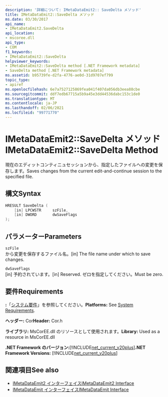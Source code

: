 ```yaml
---
description: '詳細について: IMetaDataEmit2:: SaveDelta メソッド'
title: IMetaDataEmit2::SaveDelta メソッド
ms.date: 03/30/2017
api_name:
- IMetaDataEmit2.SaveDelta
api_location:
- mscoree.dll
api_type:
- COM
f1_keywords:
- IMetaDataEmit2::SaveDelta
helpviewer_keywords:
- IMetaDataEmit2::SaveDelta method [.NET Framework metadata]
- SaveDelta method [.NET Framework metadata]
ms.assetid: b95739fe-d2fa-4776-ae0d-31d9707ef799
topic_type:
- apiref
ms.openlocfilehash: 6e7a7527125869fea041f407da056db3eea88cbe
ms.sourcegitcommit: ddf7edb67715a5b9a45e3dd44536dabc153c1de0
ms.translationtype: MT
ms.contentlocale: ja-JP
ms.lasthandoff: 02/06/2021
ms.locfileid: "99771770"
---
```

# <a name="imetadataemit2savedelta-method"></a><span data-ttu-id="53ee2-103">IMetaDataEmit2::SaveDelta メソッド</span><span class="sxs-lookup"><span data-stu-id="53ee2-103">IMetaDataEmit2::SaveDelta Method</span></span>

<span data-ttu-id="53ee2-104">現在のエディットコンティニュセッションから、指定したファイルへの変更を保存します。</span><span class="sxs-lookup"><span data-stu-id="53ee2-104">Saves changes from the current edit-and-continue session to the specified file.</span></span>  
  
## <a name="syntax"></a><span data-ttu-id="53ee2-105">構文</span><span class="sxs-lookup"><span data-stu-id="53ee2-105">Syntax</span></span>  
  
```cpp  
HRESULT SaveDelta (  
    [in] LPCWSTR     szFile,
    [in] DWORD       dwSaveFlags  
);  
```  
  
## <a name="parameters"></a><span data-ttu-id="53ee2-106">パラメーター</span><span class="sxs-lookup"><span data-stu-id="53ee2-106">Parameters</span></span>  

 `szFile`  
 <span data-ttu-id="53ee2-107">から変更を保存するファイル名。</span><span class="sxs-lookup"><span data-stu-id="53ee2-107">[in] The file name under which to save changes.</span></span>  
  
 `dwSaveFlags`  
 <span data-ttu-id="53ee2-108">[in] 予約されています。</span><span class="sxs-lookup"><span data-stu-id="53ee2-108">[in] Reserved.</span></span> <span data-ttu-id="53ee2-109">ゼロを指定してください。</span><span class="sxs-lookup"><span data-stu-id="53ee2-109">Must be zero.</span></span>  
  
## <a name="requirements"></a><span data-ttu-id="53ee2-110">要件</span><span class="sxs-lookup"><span data-stu-id="53ee2-110">Requirements</span></span>  

 <span data-ttu-id="53ee2-111">**:**「[システム要件](../../get-started/system-requirements.md)」を参照してください。</span><span class="sxs-lookup"><span data-stu-id="53ee2-111">**Platforms:** See [System Requirements](../../get-started/system-requirements.md).</span></span>  
  
 <span data-ttu-id="53ee2-112">**ヘッダー:** Cor</span><span class="sxs-lookup"><span data-stu-id="53ee2-112">**Header:** Cor.h</span></span>  
  
 <span data-ttu-id="53ee2-113">**ライブラリ:** MsCorEE.dll のリソースとして使用されます。</span><span class="sxs-lookup"><span data-stu-id="53ee2-113">**Library:** Used as a resource in MsCorEE.dll</span></span>  
  
 <span data-ttu-id="53ee2-114">**.NET Framework のバージョン:**[!INCLUDE[net_current_v20plus](../../../../includes/net-current-v20plus-md.md)]</span><span class="sxs-lookup"><span data-stu-id="53ee2-114">**.NET Framework Versions:** [!INCLUDE[net_current_v20plus](../../../../includes/net-current-v20plus-md.md)]</span></span>  
  
## <a name="see-also"></a><span data-ttu-id="53ee2-115">関連項目</span><span class="sxs-lookup"><span data-stu-id="53ee2-115">See also</span></span>

- [<span data-ttu-id="53ee2-116">IMetaDataEmit2 インターフェイス</span><span class="sxs-lookup"><span data-stu-id="53ee2-116">IMetaDataEmit2 Interface</span></span>](imetadataemit2-interface.md)
- [<span data-ttu-id="53ee2-117">IMetaDataEmit インターフェイス</span><span class="sxs-lookup"><span data-stu-id="53ee2-117">IMetaDataEmit Interface</span></span>](imetadataemit-interface.md)
